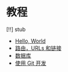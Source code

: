 # 教程

[!!] stub

- [Hello, World](tutorials.helloworld)
- [路由，URLs 和链接](tutorials.urls)
- [数据库](tutorials.databases)
- [使用 Git 开发](tutorials.git)
